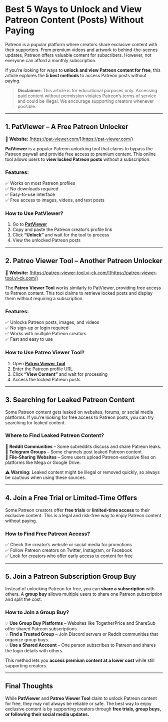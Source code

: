 # **Best 5 Ways to Unlock and View Patreon Content (Posts) Without Paying**  

Patreon is a popular platform where creators share exclusive content with their supporters. From premium videos and artwork to behind-the-scenes updates, Patreon offers valuable content for subscribers. However, not everyone can afford a monthly subscription.  

If you're looking for ways to **unlock and view Patreon content for free**, this article explores the **5 best methods** to access Patreon posts without paying.  

> **Disclaimer:** This article is for educational purposes only. Accessing paid content without permission violates Patreon’s terms of service and could be illegal. We encourage supporting creators whenever possible.  

---

## **1. PatViewer – A Free Patreon Unlocker**  
🔗 **Website:** [https://pat-viewer.com/](https://pat-viewer.com/)  

**PatViewer** is a popular Patreon unlocking tool that claims to bypass the Patreon paywall and provide free access to premium content. This online tool allows users to **view locked Patreon posts** without a subscription.  

### **Features:**  
✅ Works on most Patreon profiles  
✅ No downloads required  
✅ Easy-to-use interface  
✅ Free access to images, videos, and text posts  

### **How to Use PatViewer?**  
1. Go to **[PatViewer](https://pat-viewer.com/)**  
2. Copy and paste the Patreon creator’s profile link  
3. Click **“Unlock”** and wait for the tool to process  
4. View the unlocked Patreon posts  

---

## **2. Patreo Viewer Tool – Another Patreon Unlocker**  
🔗 **Website:** [https://patreo-viewer-tool.vi-ck.com/](https://patreo-viewer-tool.vi-ck.com/)  

The **Patreo Viewer Tool** works similarly to PatViewer, providing free access to Patreon content. This tool claims to retrieve locked posts and display them without requiring a subscription.  

### **Features:**  
✅ Unlocks Patreon posts, images, and videos  
✅ No sign-up or login required  
✅ Works with multiple Patreon creators  
✅ Fast and easy to use  

### **How to Use Patreo Viewer Tool?**  
1. Open **[Patreo Viewer Tool](https://patreo-viewer-tool.vi-ck.com/)**  
2. Enter the Patreon profile URL  
3. Click **“View Content”** and wait for processing  
4. Access the locked Patreon posts  

---

## **3. Searching for Leaked Patreon Content**  
Some Patreon content gets leaked on websites, forums, or social media platforms. If you're looking for free access to Patreon posts, you can try searching for leaked content.  

### **Where to Find Leaked Patreon Content?**  
🔎 **Reddit Communities** – Some subreddits discuss and share Patreon leaks.  
🔎 **Telegram Groups** – Some channels post leaked Patreon content.  
🔎 **File-Sharing Websites** – Some users upload Patreon-exclusive files on platforms like Mega or Google Drive.  

⚠️ **Warning:** Leaked content might be illegal or removed quickly, so always be cautious when using these sources.  

---

## **4. Join a Free Trial or Limited-Time Offers**  
Some Patreon creators offer **free trials** or **limited-time access** to their exclusive content. This is a legal and risk-free way to enjoy Patreon content without paying.  

### **How to Find Free Patreon Access?**  
✅ Check the creator’s website or social media for promotions  
✅ Follow Patreon creators on Twitter, Instagram, or Facebook  
✅ Look for creators who offer early access to content for free  

---

## **5. Join a Patreon Subscription Group Buy**  
Instead of unlocking Patreon for free, you can **share a subscription** with others. A **group buy** allows multiple users to share one Patreon subscription and split the cost.  

### **How to Join a Group Buy?**  
💡 **Use Group Buy Platforms** – Websites like TogetherPrice and ShareSub offer shared Patreon subscriptions.  
💡 **Find a Trusted Group** – Join Discord servers or Reddit communities that organize group buys.  
💡 **Use a Shared Account** – One person subscribes to Patreon and shares the login details with others.  

This method lets you **access premium content at a lower cost** while still supporting creators.  

---

## **Final Thoughts**  
While **PatViewer** and **Patreo Viewer Tool** claim to unlock Patreon content for free, they may not always be reliable or safe. The best way to enjoy exclusive content is by supporting creators through **free trials, group buys, or following their social media updates.**  
